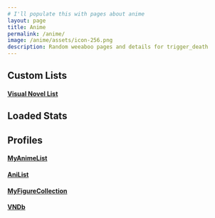 ```yaml
---
# I'll populate this with pages about anime
layout: page
title: Anime
permalink: /anime/
image: /anime/assets/icon-256.png
description: Random weeaboo pages and details for trigger_death
---
```

<script data-main="/node_modules/" src="/node_modules/requirejs/require.js"></script>
<script type="text/javascript" src="/node_modules/jikanjs/index.js"></script>
<script type="text/javascript" src="/anime/assets/js/animestats.js"></script>


## Custom Lists

#### **[Visual Novel List](/anime/visualnovellist/)**

## Loaded Stats

## Profiles

#### **[MyAnimeList](https://myanimelist.net/profile/trigger_death)**
#### **[AniList](https://anilist.co/user/triggerdeath/)**
#### **[MyFigureCollection](https://myfigurecollection.net/profile/trigger_death)**
#### **[VNDb](https://vndb.org/u155981)**

